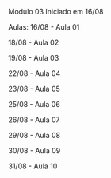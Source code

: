 Modulo 03 Iniciado em 16/08

Aulas:
 16/08 - Aula 01
 
 18/08 - Aula 02
 
 19/08 - Aula 03
 
 22/08 - Aula 04
 
 23/08 - Aula 05

 25/08 - Aula 06
 
 26/08 - Aula 07
 
 29/08 - Aula 08
 
 30/08 - Aula 09
 
 31/08 - Aula 10
